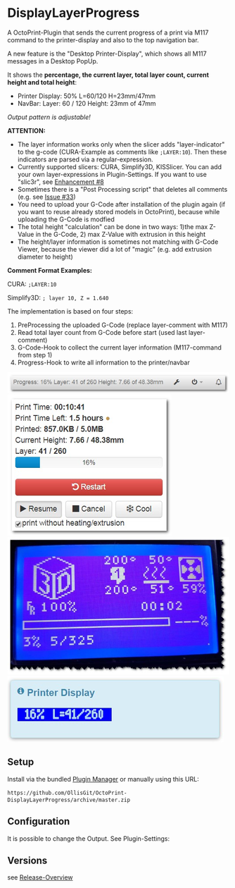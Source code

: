 # DisplayLayerProgress

A OctoPrint-Plugin that sends the current progress of a print via M117 command to the printer-display and also to the top navigation bar.

A new feature is the "Desktop Printer-Display", which shows all M117 messages in a Desktop PopUp.

It shows the **percentage, the current layer, total layer count, current height and total height**:

- Printer Display: 50% L=60/120 H=23mm/47mm  
- NavBar: Layer: 60 / 120 Height: 23mm of 47mm

*Output pattern is adjustable!*


**ATTENTION:** 
- The layer information works only when the slicer adds "layer-indicator" to the g-code (CURA-Example as comments like ```;LAYER:10```). Then these indicators are parsed via a regular-expression.
- Currently supported slicers: CURA, Simplify3D, KISSlicer. You can add your own layer-expressions in Plugin-Settings.
If you want to use "slic3r", see [Enhancement #8](https://github.com/OllisGit/OctoPrint-DisplayLayerProgress/issues/8)
- Sometimes there is a "Post Processing script" that deletes all comments (e.g. see [Issue #33](https://github.com/OllisGit/OctoPrint-DisplayLayerProgress/issues/33))
- You need to upload your G-Code after installation of the plugin again (if you want to reuse already stored models in OctoPrint), because while uploading the G-Code is modfied
- The total height "calculation" can be done in two ways: 1)the max Z-Value in the G-Code, 2) max Z-Value with extrusion in this height
- The height/layer information is sometimes not matching with G-Code Viewer, because the viewer did a lot of "magic" (e.g. add extrusion diameter to height)

**Comment Format Examples:**

CURA: ```;LAYER:10```

Simplify3D: ```; layer 10, Z = 1.640```

The implementation is based on four steps:

1. PreProcessing the uploaded G-Code (replace layer-comment with M117) 
2. Read total layer count from G-Code before start (used last layer-comment)
3. G-Code-Hook to collect the current layer information (M117-command from step 1)
4. Progress-Hook to write all information to the printer/navbar


![navbar](screenshots/navbar.jpg "Progress in NavBar")
![statebar](screenshots/statebar.jpg "Progress in StateBar")
![printerdisplay](screenshots/example-printer-display.jpg "Progress in Printer-Display")
![desktopPrinterdisplay](screenshots/printerDisplay_popup.jpg "Desktop Printer-Display")

 
## Setup

Install via the bundled [Plugin Manager](https://github.com/foosel/OctoPrint/wiki/Plugin:-Plugin-Manager)
or manually using this URL:

    https://github.com/OllisGit/OctoPrint-DisplayLayerProgress/archive/master.zip


## Configuration

It is possible to change the Output. See Plugin-Settings:


## Versions
see [Release-Overview](https://github.com/OllisGit/OctoPrint-DisplayLayerProgress/releases/)



